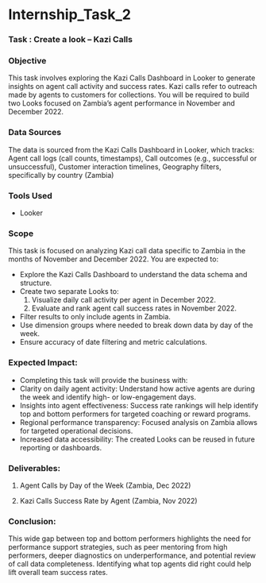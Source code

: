 # Internship_Task_2

### Task : Create a look – Kazi Calls

### Objective 
This task involves exploring the Kazi Calls Dashboard in Looker to generate insights on agent call activity and success rates. Kazi calls refer to outreach made by agents to customers for collections. You will be required to build two Looks focused on Zambia’s agent performance in November and December 2022.

### Data Sources
The data is sourced from the Kazi Calls Dashboard in Looker, which tracks: Agent call logs (call counts, timestamps), Call outcomes  (e.g., successful or unsuccessful), Customer interaction timelines, Geography filters, specifically by country (Zambia)

### Tools Used
- Looker

### Scope
This task is focused on analyzing Kazi call data specific to Zambia in the months of November and December 2022. You are expected to:
- Explore the Kazi Calls Dashboard to understand the data schema and structure.
- Create two separate Looks to:
   1. Visualize daily call activity per agent in December 2022.
   2. Evaluate and rank agent call success rates in November 2022.
- Filter results to only include agents in Zambia.
- Use dimension groups where needed to break down data by day of the week.
- Ensure accuracy of date filtering and metric calculations.

### Expected Impact:
- Completing this task will provide the business with:
- Clarity on daily agent activity: Understand how active agents are during the week and identify high- or low-engagement days.
- Insights into agent effectiveness: Success rate rankings will help identify top and bottom performers for targeted coaching or reward programs.
- Regional performance transparency: Focused analysis on Zambia allows for targeted operational decisions.
- Increased data accessibility: The created Looks can be reused in future reporting or dashboards.

### Deliverables:
1. Agent Calls by Day of the Week (Zambia, Dec 2022)



2. Kazi Calls Success Rate by Agent (Zambia, Nov 2022)


### Conclusion:
This wide gap between top and bottom performers highlights the need for performance support strategies, such as peer mentoring from high performers, deeper diagnostics on underperformance, and potential review of call data completeness. Identifying what top agents did right could help lift overall team success rates.  
